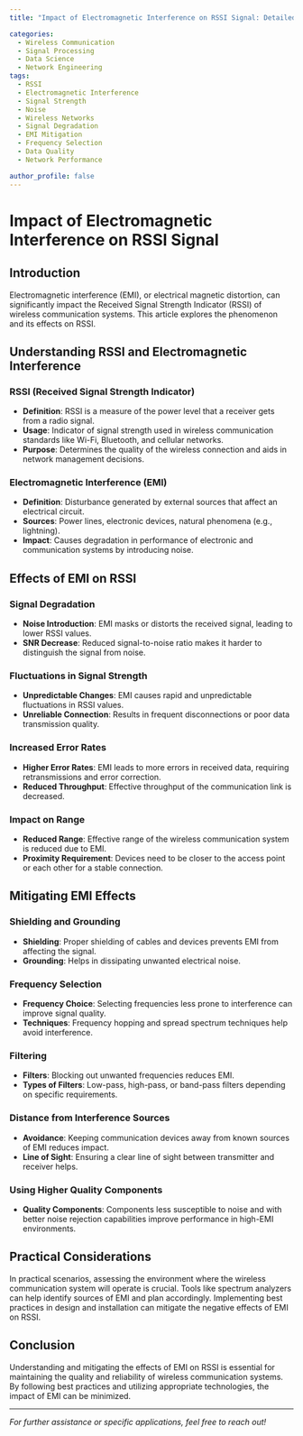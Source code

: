 ```yaml
---
title: "Impact of Electromagnetic Interference on RSSI Signal: Detailed Insights and Implications"

categories:
  - Wireless Communication
  - Signal Processing
  - Data Science
  - Network Engineering
tags:
  - RSSI
  - Electromagnetic Interference
  - Signal Strength
  - Noise
  - Wireless Networks
  - Signal Degradation
  - EMI Mitigation
  - Frequency Selection
  - Data Quality
  - Network Performance

author_profile: false
---
```


# Impact of Electromagnetic Interference on RSSI Signal

## Introduction

Electromagnetic interference (EMI), or electrical magnetic distortion, can significantly impact the Received Signal Strength Indicator (RSSI) of wireless communication systems. This article explores the phenomenon and its effects on RSSI.

## Understanding RSSI and Electromagnetic Interference

### RSSI (Received Signal Strength Indicator)

- **Definition**: RSSI is a measure of the power level that a receiver gets from a radio signal.
- **Usage**: Indicator of signal strength used in wireless communication standards like Wi-Fi, Bluetooth, and cellular networks.
- **Purpose**: Determines the quality of the wireless connection and aids in network management decisions.

### Electromagnetic Interference (EMI)

- **Definition**: Disturbance generated by external sources that affect an electrical circuit.
- **Sources**: Power lines, electronic devices, natural phenomena (e.g., lightning).
- **Impact**: Causes degradation in performance of electronic and communication systems by introducing noise.

## Effects of EMI on RSSI

### Signal Degradation

- **Noise Introduction**: EMI masks or distorts the received signal, leading to lower RSSI values.
- **SNR Decrease**: Reduced signal-to-noise ratio makes it harder to distinguish the signal from noise.

### Fluctuations in Signal Strength

- **Unpredictable Changes**: EMI causes rapid and unpredictable fluctuations in RSSI values.
- **Unreliable Connection**: Results in frequent disconnections or poor data transmission quality.

### Increased Error Rates

- **Higher Error Rates**: EMI leads to more errors in received data, requiring retransmissions and error correction.
- **Reduced Throughput**: Effective throughput of the communication link is decreased.

### Impact on Range

- **Reduced Range**: Effective range of the wireless communication system is reduced due to EMI.
- **Proximity Requirement**: Devices need to be closer to the access point or each other for a stable connection.

## Mitigating EMI Effects

### Shielding and Grounding

- **Shielding**: Proper shielding of cables and devices prevents EMI from affecting the signal.
- **Grounding**: Helps in dissipating unwanted electrical noise.

### Frequency Selection

- **Frequency Choice**: Selecting frequencies less prone to interference can improve signal quality.
- **Techniques**: Frequency hopping and spread spectrum techniques help avoid interference.

### Filtering

- **Filters**: Blocking out unwanted frequencies reduces EMI.
- **Types of Filters**: Low-pass, high-pass, or band-pass filters depending on specific requirements.

### Distance from Interference Sources

- **Avoidance**: Keeping communication devices away from known sources of EMI reduces impact.
- **Line of Sight**: Ensuring a clear line of sight between transmitter and receiver helps.

### Using Higher Quality Components

- **Quality Components**: Components less susceptible to noise and with better noise rejection capabilities improve performance in high-EMI environments.

## Practical Considerations

In practical scenarios, assessing the environment where the wireless communication system will operate is crucial. Tools like spectrum analyzers can help identify sources of EMI and plan accordingly. Implementing best practices in design and installation can mitigate the negative effects of EMI on RSSI.

## Conclusion

Understanding and mitigating the effects of EMI on RSSI is essential for maintaining the quality and reliability of wireless communication systems. By following best practices and utilizing appropriate technologies, the impact of EMI can be minimized.

---

*For further assistance or specific applications, feel free to reach out!*

